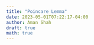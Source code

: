 ```yaml
---
title: "Poincare Lemma"
date: 2023-05-01T07:22:17-04:00
author: Aman Shah
draft: true
math: true
---
```


